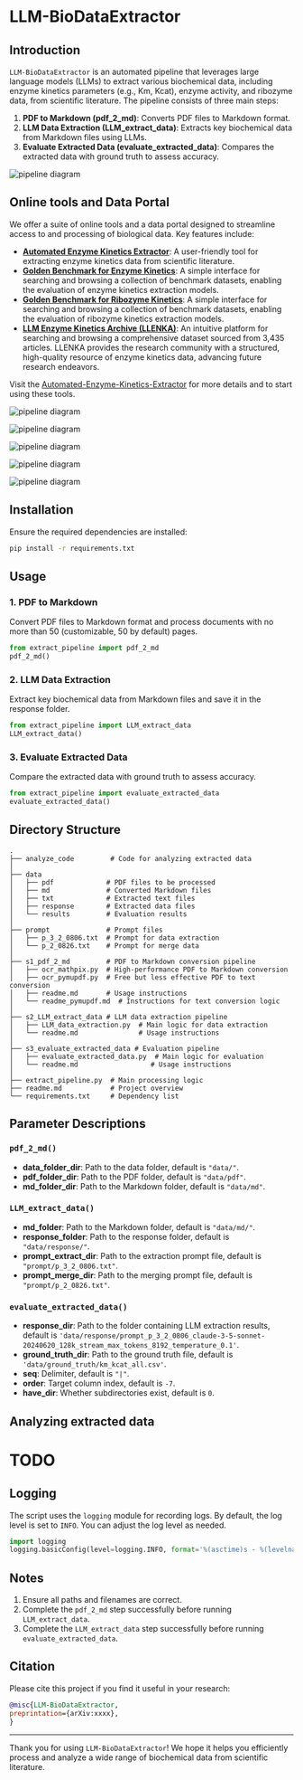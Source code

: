 # LLM-BioDataExtractor

## Introduction

`LLM-BioDataExtractor` is an automated pipeline that leverages large language models (LLMs) to extract various biochemical data, including enzyme kinetics parameters (e.g., Km, Kcat), enzyme activity, and ribozyme data, from scientific literature. The pipeline consists of three main steps:

1. **PDF to Markdown (pdf_2_md)**: Converts PDF files to Markdown format.
2. **LLM Data Extraction (LLM_extract_data)**: Extracts key biochemical data from Markdown files using LLMs.
3. **Evaluate Extracted Data (evaluate_extracted_data)**: Compares the extracted data with ground truth to assess accuracy.

![pipeline diagram](figures/image.png)

## Online tools and Data Portal

We offer a suite of online tools and a data portal designed to streamline access to and processing of biological data. Key features include:

- **[Automated Enzyme Kinetics Extractor](https://huggingface.co/spaces/jackkuo/Automated-Enzyme-Kinetics-Extractor)**: A user-friendly tool for extracting enzyme kinetics data from scientific literature.
- **[Golden Benchmark for Enzyme Kinetics](https://huggingface.co/datasets/jackkuo/LLM-Enzyme-Kinetics-Golden-Benchmark)**: A simple interface for searching and browsing a collection of benchmark datasets, enabling the evaluation of enzyme kinetics extraction models.
- **[Golden Benchmark for Ribozyme Kinetics](https://huggingface.co/datasets/jackkuo/LLM-Ribozyme-Kinetics-Golden-Benchmark)**: A simple interface for searching and browsing a collection of benchmark datasets, enabling the evaluation of ribozyme kinetics extraction models.
- **[LLM Enzyme Kinetics Archive (LLENKA)](https://huggingface.co/datasets/jackkuo/LLM-Enzyme-Kinetics-Archive-LLENKA)**: An intuitive platform for searching and browsing a comprehensive dataset sourced from 3,435 articles. LLENKA provides the research community with a structured, high-quality resource of enzyme kinetics data, advancing future research endeavors.

Visit the [Automated-Enzyme-Kinetics-Extractor](https://huggingface.co/spaces/jackkuo/Automated-Enzyme-Kinetics-Extractor) for more details and to start using these tools.


![pipeline diagram](figures/img.png)


![pipeline diagram](figures/img_1.png)

![pipeline diagram](figures/img_2.png)

![pipeline diagram](figures/img_3.png)

![pipeline diagram](figures/img_4.png)

## Installation

Ensure the required dependencies are installed:



```bash
pip install -r requirements.txt
```

## Usage

### 1. PDF to Markdown

Convert PDF files to Markdown format and process documents with no more than 50 (customizable, 50 by default) pages.
```python
from extract_pipeline import pdf_2_md
pdf_2_md()
```

### 2. LLM Data Extraction

Extract key biochemical data from Markdown files and save it in the response folder.



```python
from extract_pipeline import LLM_extract_data
LLM_extract_data()
```

### 3. Evaluate Extracted Data

Compare the extracted data with ground truth to assess accuracy.

```python
from extract_pipeline import evaluate_extracted_data
evaluate_extracted_data()
```

## Directory Structure
```
.
├── analyze_code         # Code for analyzing extracted data 
│
├── data
│   ├── pdf             # PDF files to be processed
│   ├── md              # Converted Markdown files
│   ├── txt             # Extracted text files
│   ├── response        # Extracted data files
│   └── results         # Evaluation results
│
├── prompt              # Prompt files
│   ├── p_3_2_0806.txt  # Prompt for data extraction
│   └── p_2_0826.txt    # Prompt for merge data
│
├── s1_pdf_2_md         # PDF to Markdown conversion pipeline
│   ├── ocr_mathpix.py  # High-performance PDF to Markdown conversion
│   ├── ocr_pymupdf.py  # Free but less effective PDF to text conversion
│   ├── readme.md       # Usage instructions
│   └── readme_pymupdf.md  # Instructions for text conversion logic
│
├── s2_LLM_extract_data # LLM data extraction pipeline
│   ├── LLM_data_extraction.py  # Main logic for data extraction
│   └── readme.md               # Usage instructions
│
├── s3_evaluate_extracted_data # Evaluation pipeline
│   ├── evaluate_extracted_data.py  # Main logic for evaluation
│   └── readme.md                  # Usage instructions
│
├── extract_pipeline.py  # Main processing logic
├── readme.md            # Project overview
└── requirements.txt     # Dependency list
```

## Parameter Descriptions

### `pdf_2_md()`

- **data_folder_dir**: Path to the data folder, default is `"data/"`.
- **pdf_folder_dir**: Path to the PDF folder, default is `"data/pdf"`.
- **md_folder_dir**: Path to the Markdown folder, default is `"data/md"`.

### `LLM_extract_data()`

- **md_folder**: Path to the Markdown folder, default is `"data/md/"`.
- **response_folder**: Path to the response folder, default is `"data/response/"`.
- **prompt_extract_dir**: Path to the extraction prompt file, default is `"prompt/p_3_2_0806.txt"`.
- **prompt_merge_dir**: Path to the merging prompt file, default is `"prompt/p_2_0826.txt"`.

### `evaluate_extracted_data()`

- **response_dir**: Path to the folder containing LLM extraction results, default is `'data/response/prompt_p_3_2_0806_claude-3-5-sonnet-20240620_128k_stream_max_tokens_8192_temperature_0.1'`.
- **ground_truth_dir**: Path to the ground truth file, default is `'data/ground_truth/km_kcat_all.csv'`.
- **seq**: Delimiter, default is `"|"`.
- **order**: Target column index, default is `-7`.
- **have_dir**: Whether subdirectories exist, default is `0`.

## Analyzing extracted data 
# TODO

## Logging

The script uses the `logging` module for recording logs. By default, the log level is set to `INFO`. You can adjust the log level as needed.

```python
import logging
logging.basicConfig(level=logging.INFO, format='%(asctime)s - %(levelname)s - %(message)s')
```
## Notes

1. Ensure all paths and filenames are correct.
2. Complete the `pdf_2_md` step successfully before running `LLM_extract_data`.
3. Complete the `LLM_extract_data` step successfully before running `evaluate_extracted_data`.



## Citation
Please cite this project if you find it useful in your research:
```bibtex
@misc{LLM-BioDataExtractor,
preprintation={arXiv:xxxx},
}
```
---

Thank you for using `LLM-BioDataExtractor`! We hope it helps you efficiently process and analyze a wide range of biochemical data from scientific literature.
